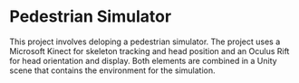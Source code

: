 # Pedestrian Simulator
This project involves deloping a pedestrian simulator. The project uses a Microsoft Kinect for skeleton tracking and head position and an Oculus Rift for head orientation and display. Both elements are combined in a Unity scene that contains the environment for the simulation.
